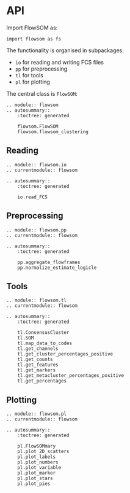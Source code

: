 # API

Import FlowSOM as:

```
import flowsom as fs
```

The functionality is organised in subpackages:
- `io` for reading and writing FCS files
- `pp` for preprocessing
- `tl` for tools
- `pl` for plotting

The central class is `FlowSOM`:

```{eval-rst}
.. module:: flowsom
.. autosummary::
    :toctree: generated

    flowsom.FlowSOM
    flowsom.flowsom_clustering
```

## Reading

```{eval-rst}
.. module:: flowsom.io
.. currentmodule:: flowsom

.. autosummary::
    :toctree: generated

    io.read_FCS
```

## Preprocessing

```{eval-rst}
.. module:: flowsom.pp
.. currentmodule:: flowsom

.. autosummary::
    :toctree: generated

    pp.aggregate_flowframes
    pp.normalize_estimate_logicle
```

## Tools

```{eval-rst}
.. module:: flowsom.tl
.. currentmodule:: flowsom

.. autosummary::
    :toctree: generated

    tl.ConsensusCluster
    tl.SOM
    tl.map_data_to_codes
    tl.get_channels
    tl.get_cluster_percentages_positive
    tl.get_counts
    tl.get_features
    tl.get_markers
    tl.get_metacluster_percentages_positive
    tl.get_percentages

```

## Plotting

```{eval-rst}
.. module:: flowsom.pl
.. currentmodule:: flowsom

.. autosummary::
    :toctree: generated

    pl.FlowSOMmary
    pl.plot_2D_scatters
    pl.plot_labels
    pl.plot_numbers
    pl.plot_variable
    pl.plot_marker
    pl.plot_stars
    pl.plot_pies
```
